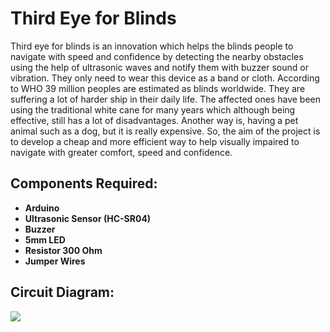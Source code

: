 <h1>Third Eye for Blinds</h1>
Third eye for blinds is an innovation which helps the blinds people to navigate with speed and confidence by detecting the nearby obstacles using the help of ultrasonic waves and notify them with buzzer sound or vibration. They only need to wear this device as a band or cloth.
According to WHO 39 million peoples are estimated as blinds worldwide. They are suffering a lot of harder ship in their daily life. The affected ones have been using the traditional white cane for many years which although being effective, still has a lot of disadvantages. Another way is, having a pet animal such as a dog, but it is really expensive. So, the aim of the project is to develop a cheap and more efficient way to help visually impaired to navigate with greater comfort, speed and confidence.

<h2>Components Required:</h2>
<b><ul>
<li>Arduino</li> 
<li> Ultrasonic Sensor (HC-SR04) </li> 
<li> Buzzer</li> 
<li> 5mm LED </li> 
<li>Resistor 300 Ohm </li> 
<li>Jumper Wires</li> 
  </ul></b>
  
  <h2>Circuit Diagram:</h2>
  <img src="https://serving.photos.photobox.com/30784176454599e56a87fc7f02315399ee4b996b1d6b79d46eebad6a4a8daa95ae4ab5f2.jpg"></img>

